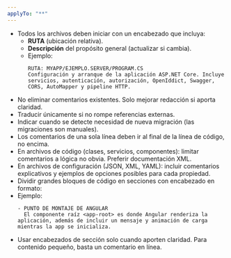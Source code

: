 ```yaml
---
applyTo: "**"
---
```


- Todos los archivos deben iniciar con un encabezado que incluya:
  - **RUTA** (ubicación relativa).
  - **Descripción** del propósito general (actualizar si cambia).
  - Ejemplo:
    ```
    RUTA: MYAPP/EJEMPLO.SERVER/PROGRAM.CS
    Configuración y arranque de la aplicación ASP.NET Core. Incluye servicios, autenticación, autorización, OpenIddict, Swagger, CORS, AutoMapper y pipeline HTTP.
    ```
- No eliminar comentarios existentes. Solo mejorar redacción si aporta claridad.  
- Traducir únicamente si no rompe referencias externas.  
- Indicar cuando se detecte necesidad de nueva migración (las migraciones son manuales).  
- Los comentarios de una sola línea deben ir al final de la línea de código, no encima.  
- En archivos de código (clases, servicios, componentes): limitar comentarios a lógica no obvia. Preferir documentación XML.  
- En archivos de configuración (JSON, XML, YAML): incluir comentarios explicativos y ejemplos de opciones posibles para cada propiedad.  
- Dividir grandes bloques de código en secciones con encabezado en formato:
- Ejemplo:
  ```
  - PUNTO DE MONTAJE DE ANGULAR
    El componente raíz <app-root> es donde Angular renderiza la aplicación, además de incluir un mensaje y animación de carga mientras la app se inicializa.
  ```
- Usar encabezados de sección solo cuando aporten claridad. Para contenido pequeño, basta un comentario en línea.

